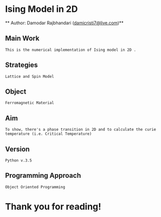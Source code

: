 # Ising Model in 2D
** Author: Damodar Rajbhandari (damicristi7@live.com)**

## Main Work
```
This is the numerical implementation of Ising model in 2D .
```
## Strategies
```
Lattice and Spin Model
```
## Object
```
Ferromagnetic Material
```
## Aim
```
To show, there's a phase transition in 2D and to calculate the curie temperature (i.e. Critical Temperature)
```
## Version
```
Python v.3.5
```
## Programming Approach
```
Object Oriented Programming
```
# Thank you for reading!
